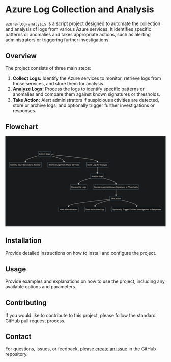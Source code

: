 # Azure Log Collection and Analysis

`azure-log-analysis` is a script project designed to automate the collection and analysis of logs from various Azure services. It identifies specific patterns or anomalies and takes appropriate actions, such as alerting administrators or triggering further investigations.

## Overview

The project consists of three main steps:

1. **Collect Logs:** Identify the Azure services to monitor, retrieve logs from those services, and store them for analysis.
2. **Analyze Logs:** Process the logs to identify specific patterns or anomalies and compare them against known signatures or thresholds.
3. **Take Action:** Alert administrators if suspicious activities are detected, store or archive logs, and optionally trigger further investigations or responses.

## Flowchart

![Azure Log Collection and Analysis Flowchart](images/flowchart.png)

## Installation

Provide detailed instructions on how to install and configure the project.

## Usage

Provide examples and explanations on how to use the project, including any available options and parameters.

## Contributing

If you would like to contribute to this project, please follow the standard GitHub pull request process.

## Contact

For questions, issues, or feedback, please [create an issue](https://github.com/yourusername/azure-log-analysis/issues) in the GitHub repository.